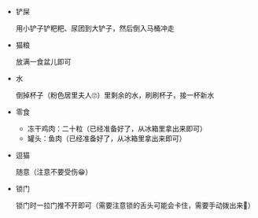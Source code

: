 - 铲屎

  用小铲子铲粑粑、尿团到大铲子，然后倒入马桶冲走

- 猫粮

  放满一食盆儿即可

- 水

  倒掉杯子（粉色居里夫人🙄）里剩余的水，刷刷杯子，接一杯新水

- 零食

  - 冻干鸡肉：二十粒（已经准备好了，从冰箱里拿出来即可）
  - 罐头：鱼肉（已经准备好了，从冰箱里拿出来即可）

- 逗猫

  随意（注意不要受伤😁）

- 锁门

  锁门时一拉门推不开即可（需要注意锁的舌头可能会卡住，需要手动拨出来🤣）

  

